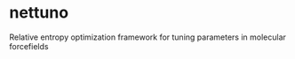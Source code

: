 nettuno
=======

Relative entropy optimization framework for tuning parameters in molecular forcefields